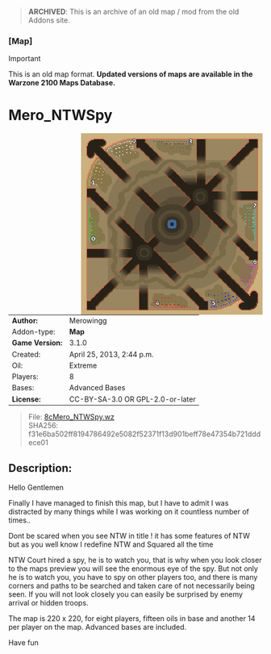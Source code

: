 > **ARCHIVED**: This is an archive of an old map / mod from the old Addons site.

### [Map]

> [!IMPORTANT]
> This is an old map format. **Updated versions of maps are available in the Warzone 2100 Maps Database.**

# Mero_NTWSpy

<img src="./preview.jpg" align="right" />

| | |
| - | - |
| __Author:__ | Merowingg |
| Addon-type: | __Map__ |
| __Game Version:__ | 3.1.0 |
| Created: | April 25, 2013, 2:44 p.m. |
| Oil: | Extreme |
| Players: | 8 |
| Bases: | Advanced Bases |
| __License:__ | CC-BY-SA-3.0 OR GPL-2.0-or-later |

> File: [8cMero_NTWSpy.wz](https://github.com/Warzone2100/old-addons-site/raw/main/assets/158/8cMero_NTWSpy.wz)  
> SHA256: f31e6ba502ff8194786492e5082f52371f13d901beff78e47354b721dddece01

## Description:

Hello Gentlemen  

Finally I have managed to finish this map, but I have to admit I was distracted by many things while I was working on it countless number of times..

Dont be scared when you see NTW in title ! it has some features of NTW but as you well know I redefine NTW and Squared all the time  

NTW Court hired a spy, he is to watch you, that is why when you look closer to the maps preview you will see the enormous eye of the spy. But not only he is to watch you, you have to spy on other players too, and there is many corners and paths to be searched and taken care of not necessarily being seen. If you will not look closely you can easily be surprised by enemy arrival or hidden troops.

The map is 220 x 220, for eight players, fifteen oils in base and another 14 per player on the map. Advanced bases are included.

Have fun  



